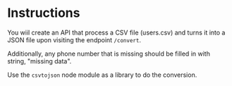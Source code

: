 # Instructions

You wiil create an API that process a CSV file (users.csv) and turns it into a JSON file upon visiting the endpoint `/convert`.

Additionally, any phone number that is missing should be filled in with string, "missing data".

Use the `csvtojson` node module as a library to do the conversion.
